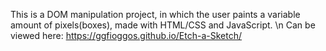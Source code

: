 This is a DOM manipulation project, in which the user paints a variable amount of pixels(boxes), made with HTML/CSS and JavaScript.
\n Can be viewed here: https://ggfioggos.github.io/Etch-a-Sketch/
